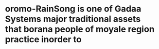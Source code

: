 # oromo-RainSong is one of Gadaa Systems major traditional assets that borana people of moyale region practice inorder to 
